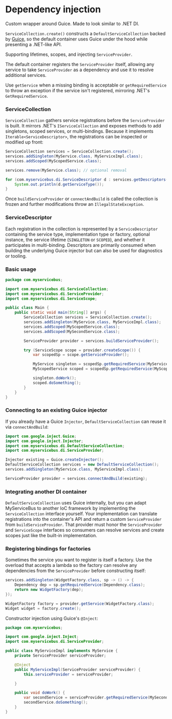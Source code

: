 # Dependency injection

Custom wrapper around Guice. Made to look similar to .NET DI.

`ServiceCollection.create()` constructs a `DefaultServiceCollection`
backed by [Guice](https://github.com/google/guice), so the default container
uses Guice under the hood while presenting a .NET-like API.

Supporting lifetimes, scopes, and injecting `ServiceProvider`.

The default container registers the `ServiceProvider` itself, allowing any
service to take `ServiceProvider` as a dependency and use it to resolve
additional services.

Use `getService` when a missing binding is acceptable or `getRequiredService`
to throw an exception if the service isn't registered, mirroring .NET's
`GetRequiredService`.

### ServiceCollection

`ServiceCollection` gathers service registrations before the `ServiceProvider`
is built. It mirrors .NET's `IServiceCollection` and exposes methods to add
singletons, scoped services, or multi-bindings. Because it implements
`Iterable<ServiceDescriptor>`, the registrations can be inspected or modified
up front:

```java
ServiceCollection services = ServiceCollection.create();
services.addSingleton(MyService.class, MyServiceImpl.class);
services.addScoped(MyScopedService.class);

services.remove(MyService.class); // optional removal

for (com.myservicebus.di.ServiceDescriptor d : services.getDescriptors()) {
    System.out.println(d.getServiceType());
}
```

Once `buildServiceProvider` or `connectAndBuild` is called the collection is
frozen and further modifications throw an `IllegalStateException`.

### ServiceDescriptor

Each registration in the collection is represented by a `ServiceDescriptor`
containing the service type, implementation type or factory, optional instance,
the service lifetime (`SINGLETON` or `SCOPED`), and whether it participates in
multi-binding. Descriptors are primarily consumed when building the underlying
Guice injector but can also be used for diagnostics or tooling.

### Basic usage

```java
package com.myservicebus;

import com.myservicebus.di.ServiceCollection;
import com.myservicebus.di.ServiceProvider;
import com.myservicebus.di.ServiceScope;

public class Main {
    public static void main(String[] args) {
        ServiceCollection services = ServiceCollection.create();
        services.addSingleton(MyService.class, MyServiceImpl.class);
        services.addScoped(MyScopedService.class);
        services.addScoped(MySecondService.class);

        ServiceProvider provider = services.buildServiceProvider();

        try (ServiceScope scope = provider.createScope()) {
            var scopedSp = scope.getServiceProvider();

            MyService singleton = scopedSp.getRequiredService(MyService.class);
            MyScopedService scoped = scopedSp.getRequiredService(MyScopedService.class);

            singleton.doWork();
            scoped.doSomething();
        }
    }
}
```

### Connecting to an existing Guice injector

If you already have a Guice `Injector`, `DefaultServiceCollection` can reuse it via `connectAndBuild`:

```java
import com.google.inject.Guice;
import com.google.inject.Injector;
import com.myservicebus.di.DefaultServiceCollection;
import com.myservicebus.di.ServiceProvider;

Injector existing = Guice.createInjector();
DefaultServiceCollection services = new DefaultServiceCollection();
services.addSingleton(MyService.class, MyServiceImpl.class);

ServiceProvider provider = services.connectAndBuild(existing);
```

### Integrating another DI container

`DefaultServiceCollection` uses Guice internally, but you can adapt
MyServiceBus to another IoC framework by implementing the `ServiceCollection`
interface yourself. Your implementation can translate registrations into the
container's API and return a custom `ServiceProvider` from `buildServiceProvider`.
That provider must honor the `ServiceProvider` and `ServiceScope` interfaces so
consumers can resolve services and create scopes just like the built-in
implementation.

### Registering bindings for factories

Sometimes the service you want to register is itself a factory. Use the
overload that accepts a lambda so the factory can resolve any dependencies
from the `ServiceProvider` before constructing itself:

```java
services.addSingleton(WidgetFactory.class, sp -> () -> {
    Dependency dep = sp.getRequiredService(Dependency.class);
    return new WidgetFactory(dep);
});

WidgetFactory factory = provider.getService(WidgetFactory.class);
Widget widget = factory.create();
```

Constructor injection using Guice's `@Inject`:

```java
package com.myservicebus;

import com.google.inject.Inject;
import com.myservicebus.di.ServiceProvider;

public class MyServiceImpl implements MyService {
    private ServiceProvider serviceProvider;

    @Inject
    public MyServiceImpl(ServiceProvider serviceProvider) {
        this.serviceProvider = serviceProvider;

    }

    public void doWork() {
        var secondService = serviceProvider.getRequiredService(MySecondService.class);
        secondService.doSomething();
    }
}
```
